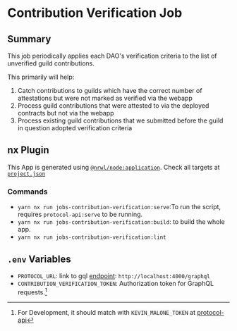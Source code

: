 # Contribution Verification Job

## Summary

This job periodically applies each DAO's verification criteria to the list of unverified guild contributions.

This primarily will help:

1. Catch contributions to guilds which have the correct number of attestations but were not marked as verified via the webapp
2. Process guild contributions that were attested to via the deployed contracts but not via the webapp
3. Process existing guild contributions that we submitted before the guild in question adopted verification criteria

## nx Plugin

This App is generated using [`@nrwl/node:application`](https://nx.dev/packages/node/generators/application). Check all targets at [`project.json`](./project.json)

### Commands

- `yarn nx run jobs-contribution-verification:serve`:To run the script, requires `protocol-api:serve` to be running.
- `yarn nx run jobs-contribution-verification:build`: to build the whole app.
- `yarn nx run jobs-contribution-verification:lint`

## `.env` Variables

- `PROTOCOL_URL`: link to gql [endpoint](../../protocol-api/README.md#express): `http://localhost:4000/graphql`
- `CONTRIBUTION_VERIFICATION_TOKEN`: Authorization token for GraphQL requests.[^1]

[^1]: For Development, it should match with `KEVIN_MALONE_TOKEN` at [protocol-api](../../protocol-api)
